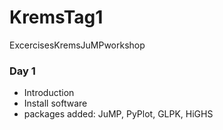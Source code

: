 # KremsTag1
ExcercisesKremsJuMPworkshop

### Day 1
- Introduction
- Install software
- packages added: JuMP, PyPlot, GLPK, HiGHS
